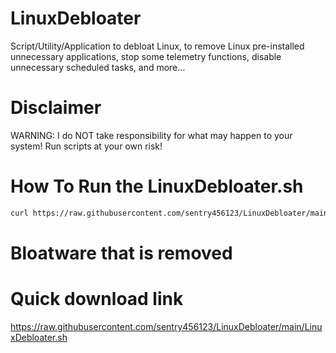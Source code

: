 # LinuxDebloater
Script/Utility/Application to debloat Linux, to remove Linux pre-installed unnecessary applications, stop some telemetry functions, disable unnecessary scheduled tasks, and more...

# Disclaimer
WARNING: I do NOT take responsibility for what may happen to your system! Run scripts at your own risk!

# How To Run the LinuxDebloater.sh

```sh
curl https://raw.githubusercontent.com/sentry456123/LinuxDebloater/main/LinuxDebloater.sh | sh
```

# Bloatware that is removed
# Quick download link
https://raw.githubusercontent.com/sentry456123/LinuxDebloater/main/LinuxDebloater.sh
